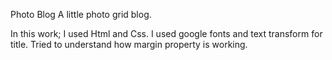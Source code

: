 Photo Blog
A little photo grid blog.

In this work;
I used Html and Css.
I used google fonts and text transform for title.
Tried to understand how margin property is working.

